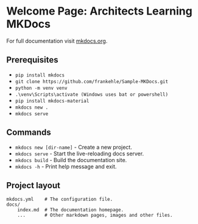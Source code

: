 # Welcome Page: Architects Learning MKDocs

For full documentation visit [mkdocs.org](https://www.mkdocs.org).

## Prerequisites
* `pip install mkdocs`
* `git clone https://github.com/frankehle/Sample-MKDocs.git`
* `python -m venv venv`
* `.\venv\Scripts\activate (Windows uses bat or powershell)`
* `pip install mkdocs-material`
* `mkdocs new .`
* `mkdocs serve`


## Commands

* `mkdocs new [dir-name]` - Create a new project.
* `mkdocs serve` - Start the live-reloading docs server.
* `mkdocs build` - Build the documentation site.
* `mkdocs -h` - Print help message and exit.

## Project layout

    mkdocs.yml    # The configuration file.
    docs/
        index.md  # The documentation homepage.
        ...       # Other markdown pages, images and other files.
